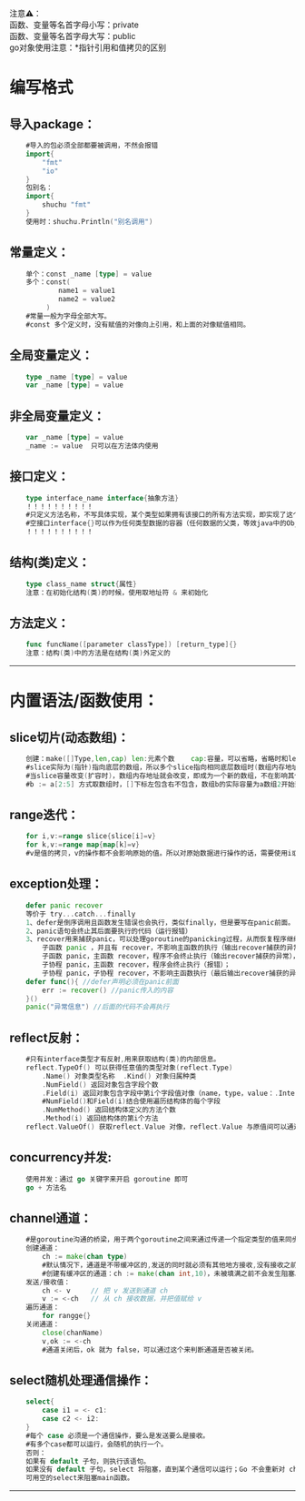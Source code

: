 注意⚠️：  
函数、变量等名首字母小写：private  
函数、变量等名首字母大写：public  
go对象使用注意：*指针引用和值拷贝的区别  
# 编写格式

## 导入package：
```go
	#导入的包必须全部都要被调用，不然会报错
	import{
		"fmt"
		"io"
	}
	包别名：
	import{
		shuchu "fmt"
	}
	使用时：shuchu.Println("别名调用")
```
## 常量定义：
```go
	单个：const _name [type] = value
	多个：const(
			name1 = value1
			name2 = value2
		 )
	#常量一般为字母全部大写。
	#const 多个定义时，没有赋值的对像向上引用，和上面的对像赋值相同。
```
## 全局变量定义：
```go	
	type _name [type] = value
	var _name [type] = value
```
## 非全局变量定义：
```go	
	var _name [type] = value
	_name := value 	只可以在方法体内使用
```
## 接口定义：
```go	
	type interface_name interface{抽象方法}
	！！！！！！！！！！
	#只定义方法名称，不写具体实现，某个类型如果拥有该接口的所有方法实现，即实现了这个接口
	#空接口interface{}可以作为任何类型数据的容器（任何数据的父类，等效java中的Object类）
	！！！！！！！！！！
```
## 结构(类)定义：
```go	
	type class_name struct{属性}
	注意：在初始化结构(类)的时候，使用取地址符 & 来初始化
```
## 方法定义：
```go	
	func funcName([parameter classType]) [return_type]{}
	注意：结构(类)中的方法是在结构(类)外定义的
```
--------------------------------------------------------------------------
# 内置语法/函数使用：

## slice切片(动态数组)：
```go	
	创建：make([]Type,len,cap)	len:元素个数	cap:容量，可以省略，省略时和len值相同。
	#slice实际为(指针)指向底层的数组，所以多个slice指向相同底层数组时(数组内存地址相同)，其中一个改变也会影响其他全部。
	#当slice容量改变(扩容时)，数组内存地址就会改变，即成为一个新的数组，不在影响其他slice。
	#b := a[2:5] 方式取数组时，[]下标左包含右不包含，数组b的实际容量为a数组2开始到数组最后的长度。
```
## range迭代：
```go	
	for i,v:=range slice{slice[i]=v}
	for k,v:=range map{map[k]=v}
	#v是值的拷贝，v的操作都不会影响原始的值。所以对原始数据进行操作的话，需要使用i或者k。
```
## exception处理：
```go	
	defer panic recover
	等价于 try...catch...finally
	1、defer是倒序调用且函数发生错误也会执行，类似finally，但是要写在panic前面。
	2、panic语句会终止其后面要执行的代码（运行报错）
	3、recover用来捕获panic，可以处理goroutine的panicking过程，从而恢复程序继续运行，只在defer中使用有效
		子函数 panic ，并且有 recover，不影响主函数的执行（输出recover捕获的异常后主函数继续执行）；
		子函数 panic，主函数 recover，程序不会终止执行（输出recover捕获的异常），但是panic子函数后面的主函数代码不会再执行；
		子协程 panic，主函数 recover，程序会终止执行（报错）；
		子协程 panic，子协程 recover，不影响主函数执行（最后输出recover捕获的异常）
	defer func(){ //defer声明必须在panic前面
		err := recover() //panic传入的内容
	}()
	panic("异常信息") //后面的代码不会再执行
```
## reflect反射：
```go	
	#只有interface类型才有反射,用来获取结构(类)的内部信息。
	reflect.TypeOf() 可以获得任意值的类型对象(reflect.Type)
		.Name() 对象类型名称	.Kind() 对象归属种类	
		.NumField() 返回对象包含字段个数
		.Field(i) 返回对象包含字段中第i个字段值对像（name，type，value：.Interface()）
		#NumField()和Field(i)结合使用遍历结构体的每个字段
		.NumMethod() 返回结构体定义的方法个数
		.Method(i) 返回结构体的第i个方法 
	reflect.ValueOf() 获取reflect.Value 对像，reflect.Value 与原值间可以通过值包装和值获取互相转化。
```
## concurrency并发:
```go	
	使用并发：通过 go 关键字来开启 goroutine 即可
	go + 方法名
```	
## channel通道：
```go	
	#是goroutine沟通的桥梁，用于两个goroutine之间来通过传递一个指定类型的值来同步运行和通信。
	创建通道：
		ch := make(chan type)
		#默认情况下，通道是不带缓冲区的,发送的同时就必须有其他地方接收,没有接收之前当前线程就会阻塞。
		#创建有缓冲区的通道：ch := make(chan int,10)，未被填满之前不会发生阻塞。
	发送/接收值：
		ch <- v	 	// 把 v 发送到通道 ch
		v := <-ch   // 从 ch 接收数据，并把值赋给 v
	遍历通道：
		for rangge{}
	关闭通道：
		close(chanName)
		v,ok := <-ch
		#通道关闭后，ok 就为 false，可以通过这个来判断通道是否被关闭。
```
## select随机处理通信操作：
```go	
	select{
		case i1 = <- c1:
		case c2 <- i2:
	}
	#每个 case 必须是一个通信操作，要么是发送要么是接收。
	#有多个case都可以运行，会随机的执行一个。
	否则：
	如果有 default 子句，则执行该语句。
	如果没有 default 子句，select 将阻塞，直到某个通信可以运行；Go 不会重新对 channel 或值进行求值。
	可用空的select来阻塞main函数。
```
------------------------------------------------------------------------------------------